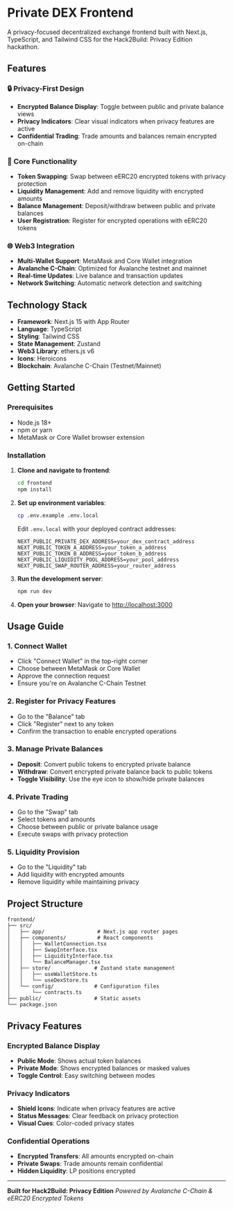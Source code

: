 # Private DEX Frontend

A privacy-focused decentralized exchange frontend built with Next.js, TypeScript, and Tailwind CSS for the Hack2Build: Privacy Edition hackathon.

## Features

### 🔒 Privacy-First Design
- **Encrypted Balance Display**: Toggle between public and private balance views
- **Privacy Indicators**: Clear visual indicators when privacy features are active
- **Confidential Trading**: Trade amounts and balances remain encrypted on-chain

### 🔄 Core Functionality
- **Token Swapping**: Swap between eERC20 encrypted tokens with privacy protection
- **Liquidity Management**: Add and remove liquidity with encrypted amounts
- **Balance Management**: Deposit/withdraw between public and private balances
- **User Registration**: Register for encrypted operations with eERC20 tokens

### 🌐 Web3 Integration
- **Multi-Wallet Support**: MetaMask and Core Wallet integration
- **Avalanche C-Chain**: Optimized for Avalanche testnet and mainnet
- **Real-time Updates**: Live balance and transaction updates
- **Network Switching**: Automatic network detection and switching

## Technology Stack

- **Framework**: Next.js 15 with App Router
- **Language**: TypeScript
- **Styling**: Tailwind CSS
- **State Management**: Zustand
- **Web3 Library**: ethers.js v6
- **Icons**: Heroicons
- **Blockchain**: Avalanche C-Chain (Testnet/Mainnet)

## Getting Started

### Prerequisites
- Node.js 18+
- npm or yarn
- MetaMask or Core Wallet browser extension

### Installation

1. **Clone and navigate to frontend**:
   ```bash
   cd frontend
   npm install
   ```

2. **Set up environment variables**:
   ```bash
   cp .env.example .env.local
   ```

   Edit `.env.local` with your deployed contract addresses:
   ```env
   NEXT_PUBLIC_PRIVATE_DEX_ADDRESS=your_dex_contract_address
   NEXT_PUBLIC_TOKEN_A_ADDRESS=your_token_a_address
   NEXT_PUBLIC_TOKEN_B_ADDRESS=your_token_b_address
   NEXT_PUBLIC_LIQUIDITY_POOL_ADDRESS=your_pool_address
   NEXT_PUBLIC_SWAP_ROUTER_ADDRESS=your_router_address
   ```

3. **Run the development server**:
   ```bash
   npm run dev
   ```

4. **Open your browser**:
   Navigate to [http://localhost:3000](http://localhost:3000)

## Usage Guide

### 1. Connect Wallet
- Click "Connect Wallet" in the top-right corner
- Choose between MetaMask or Core Wallet
- Approve the connection request
- Ensure you're on Avalanche C-Chain Testnet

### 2. Register for Privacy Features
- Go to the "Balance" tab
- Click "Register" next to any token
- Confirm the transaction to enable encrypted operations

### 3. Manage Private Balances
- **Deposit**: Convert public tokens to encrypted private balance
- **Withdraw**: Convert encrypted private balance back to public tokens
- **Toggle Visibility**: Use the eye icon to show/hide private balances

### 4. Private Trading
- Go to the "Swap" tab
- Select tokens and amounts
- Choose between public or private balance usage
- Execute swaps with privacy protection

### 5. Liquidity Provision
- Go to the "Liquidity" tab
- Add liquidity with encrypted amounts
- Remove liquidity while maintaining privacy

## Project Structure

```
frontend/
├── src/
│   ├── app/                 # Next.js app router pages
│   ├── components/          # React components
│   │   ├── WalletConnection.tsx
│   │   ├── SwapInterface.tsx
│   │   ├── LiquidityInterface.tsx
│   │   └── BalanceManager.tsx
│   ├── store/              # Zustand state management
│   │   ├── useWalletStore.ts
│   │   └── useDexStore.ts
│   └── config/             # Configuration files
│       └── contracts.ts
├── public/                 # Static assets
└── package.json
```

## Privacy Features

### Encrypted Balance Display
- **Public Mode**: Shows actual token balances
- **Private Mode**: Shows encrypted balances or masked values
- **Toggle Control**: Easy switching between modes

### Privacy Indicators
- **Shield Icons**: Indicate when privacy features are active
- **Status Messages**: Clear feedback on privacy protection
- **Visual Cues**: Color-coded privacy states

### Confidential Operations
- **Encrypted Transfers**: All amounts encrypted on-chain
- **Private Swaps**: Trade amounts remain confidential
- **Hidden Liquidity**: LP positions encrypted

---

**Built for Hack2Build: Privacy Edition**
*Powered by Avalanche C-Chain & eERC20 Encrypted Tokens*
